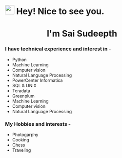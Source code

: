 <h1><img src="https://emojis.slackmojis.com/emojis/images/1531849430/4246/blob-sunglasses.gif?1531849430" width="30"/> Hey! Nice to see you.</h1>
<h1 align="center">I'm Sai Sudeepth</h1>

### I have technical experience and interest in -

* Python
* Machine Learning
* Computer vision 
* Natural Language Processing 
* PowerCenter Informatica
* SQL & UNIX
* Teradata
* Greenplum
* Machine Learning
* Computer vision 
* Natural Language Processing 

### My Hobbies and interests -
* Photogarphy
* Cooking
* Chess
* Traveling
